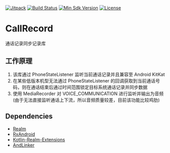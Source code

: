 
[![Jitpack](https://jitpack.io/v/FangStarCom/CallRecord.svg)](https://jitpack.io/#FangStarCom/CallRecord)
[![Build Status](https://travis-ci.org/FangStarCom/CallRecord.svg?branch=master)](https://travis-ci.org/CListery/CallRecord)
[![Min Sdk Version](https://img.shields.io/badge/API-19%2B-blue.svg?style=flat-square)](https://developer.android.com/about/versions/android-4.4.html)
[![License](https://img.shields.io/badge/License-Apache%20License%202.0-blue.svg)](http://www.apache.org/licenses/LICENSE-2.0)

# CallRecord
通话记录同步记录库

## 工作原理
1. 该库通过 PhoneStateListener 监听当前通话记录并且兼容至 Android KitKat
2. 在某些低版本机型无法通过 PhoneStateListener 的回调获取到当前通话号码，则在通话结束后通过时间范围锁定目标系统通话记录并同步数据
3. 使用 MediaRecorder 对 VOICE_COMMUNICATION 进行监听并输出为音频 (由于无法直接监听通话上下流，所以音频质量较差，目前该功能比较鸡肋)

## Dependencies
- [Realm](httpshttps://github.com/realm)
- [RxAndroid](https://github.com/ReactiveX/RxAndroid)
- [Kotlin-Realm-Extensions](https://github.com/CListery/Kotlin-Realm-Extensions)
- [AndLinker](https://github.com/codezjx/AndLinker)
